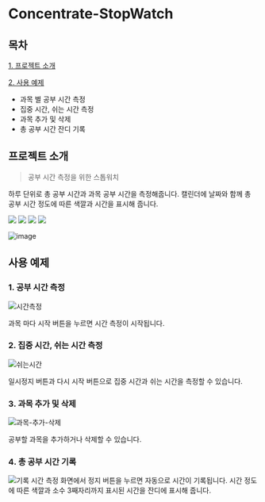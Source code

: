 # Concentrate-StopWatch

## 목차
[1. 프로젝트 소개](#프로젝트-소개)

[2. 사용 예제](#사용-예제)
- 과목 별 공부 시간 측정
- 집중 시간, 쉬는 시간 측정
- 과목 추가 및 삭제
- 총 공부 시간 잔디 기록

## 프로젝트 소개

> 공부 시간 측정을 위한 스톱워치

하루 단위로 총 공부 시간과 과목 공부 시간을 측정해줍니다. 캘린더에 날짜와 함께 총 공부 시간 정도에 따른 색깔과 시간을 표시해 줍니다.

  <img src="https://img.shields.io/badge/react-61DAFB?style=for-the-badge&logo=react&logoColor=black"> <img src="https://img.shields.io/badge/Typescript-3178C6?style=for-the-badge&logo=typescript&logoColor=white"/> <img src="https://img.shields.io/badge/styled components-DB7093?style=for-the-badge&logo=styled-components&logoColor=white"/> <img src="https://user-images.githubusercontent.com/72698829/226164770-4da7ea6c-995a-49fe-94af-497195fdd645.png"/>

  
![image](https://user-images.githubusercontent.com/72698829/228338239-c75e417a-6ac0-43f9-b8c7-d8434b3608a9.png)



## 사용 예제

### 1️. 공부 시간 측정

![시간측정](https://user-images.githubusercontent.com/72698829/228337847-de57c323-50da-4f02-9463-1edd852e6bd3.gif)

과목 마다 시작 버튼을 누르면 시간 측정이 시작됩니다.

### 2️. 집중 시간, 쉬는 시간 측정

![쉬는시간](https://user-images.githubusercontent.com/72698829/228337924-5b1207c2-7f8e-47a1-8a9e-d96ac61ff990.gif)

일시정지 버튼과 다시 시작 버튼으로 집중 시간과 쉬는 시간을 측정할 수 있습니다.

### 3️. 과목 추가 및 삭제

![과목-추가-삭제](https://user-images.githubusercontent.com/72698829/228337941-72c0e280-51b9-4321-9df2-35edb2b4bd0e.gif)

공부할 과목을 추가하거나 삭제할 수 있습니다.

### 4️. 총 공부 시간 기록

![기록](https://user-images.githubusercontent.com/72698829/228337955-37412036-7ec7-4c32-894d-924439e55c62.gif)
시간 측정 화면에서 정지 버튼을 누르면 자동으로 시간이 기록됩니다. 시간 정도에 따른 색깔과 소수 3째자리까지 표시된 시간을 잔디에 표시해 줍니다.
